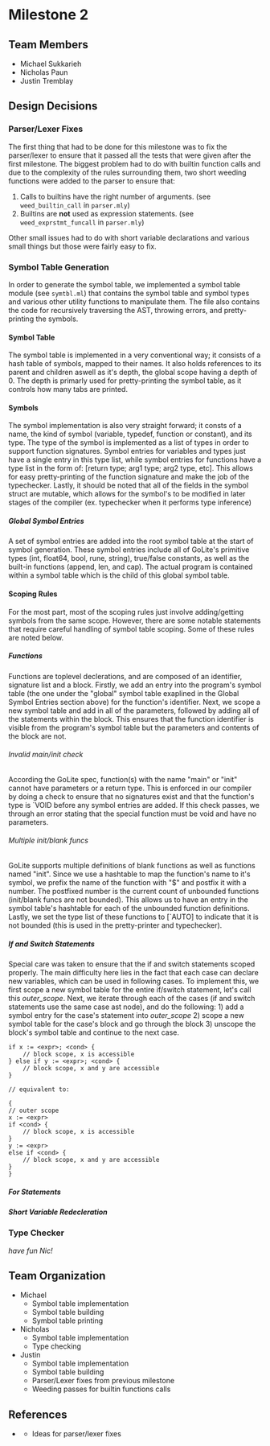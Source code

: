 # Milestone 2

## Team Members

* Michael Sukkarieh
* Nicholas Paun
* Justin Tremblay

## Design Decisions

### Parser/Lexer Fixes

The first thing that had to be done for this milestone was to fix the parser/lexer to ensure that it passed all the tests that were given after the first milestone. The biggest problem had to do with builtin function calls and due to the complexity of the rules surrounding them, two short weeding functions were added to the parser to ensure that:

1. Calls to builtins have the right number of arguments. (see `weed_builtin_call` in `parser.mly`)
2. Builtins are **not** used as expression statements. (see `weed_exprstmt_funcall` in `parser.mly`)

Other small issues had to do with short variable declarations and various small things but those were fairly easy to fix.

### Symbol Table Generation

In order to generate the symbol table, we implemented a symbol table module (see `symtbl.ml`) that contains the symbol table and symbol types and various other utility functions to manipulate them. The file also contains the code for recursively traversing the AST, throwing errors, and pretty-printing the symbols.

#### Symbol Table

The symbol table is implemented in a very conventional way; it consists of a hash table of symbols, mapped to their names. It also holds references to its parent and children aswell as it's depth, the global scope having a depth of 0. The depth is primarly used for pretty-printing the symbol table, as it controls how many tabs are printed.

#### Symbols

The symbol implementation is also very straight forward; it consts of a name, the kind of symbol (variable, typedef, function or constant), and its type. The type of the symbol is implemented as a list of types in order to support function signatures. Symbol entries for variables and types just have a single entry in this type list, while symbol entries for functions have a type list in the form of: [return type; arg1 type; arg2 type, etc]. This allows for easy pretty-printing of the function signature and make the job of the typechecker. Lastly, it should be noted that all of the fields in the symbol struct are mutable, which allows for the symbol's to be modified in later stages of the compiler (ex. typechecker when it performs type inference)

##### Global Symbol Entries
A set of symbol entries are added into the root symbol table at the start of symbol generation. These symbol entries include all of GoLite's primitive types (int, float64, bool, rune, string), true/false constants, as well as the built-in functions (append, len, and cap). The actual program is contained within a symbol table which is the child of this global symbol table.

#### Scoping Rules
For the most part, most of the scoping rules just involve adding/getting symbols from the same scope. However, there are some notable statements that require careful handling of symbol table scoping. Some of these rules are noted below.

##### Functions
Functions are toplevel declerations, and are composed of an identifier, signature list and a block. Firstly, we add an entry into the program's symbol table (the one under the "global" symbol table exaplined in the Global Symbol Entries section above) for the function's identifier. Next, we scope a new symbol table and add in all of the parameters, followed by adding all of the statements within the block. This ensures that the function identifier is visible from the program's symbol table but the parameters and contents of the block are not.
###### Invalid main/init check
According the GoLite spec, function(s) with the name "main" or "init" cannot have parameters or a return type. This is enforced in our compiler by doing a check to ensure that no signatures exist and that the function's type is `VOID before any symbol entries are added. If this check passes, we through an error stating that the special function must be void and have no parameters.
###### Multiple init/blank funcs
GoLite supports multiple definitions of blank functions as well as functions named "init". Since we use a hashtable to map the function's name to it's symbol, we prefix the name of the function with "$" and postfix it with a number. The postfixed number is the current count of unbounded functions (init/blank funcs are not bounded). This allows us to have an entry in the symbol table's hashtable for each of the unbounded function definitions. Lastly, we set the type list of these functions to [`AUTO] to indicate that it is not bounded (this is used in the pretty-printer and typechecker).

##### If and Switch Statements
Special care was taken to ensure that the if and switch statements scoped properly. The main difficulty here lies in the fact that each case can declare new variables, which can be used in following cases. To implement this, we first scope a new symbol table for the entire if/switch statement, let's call this *outer_scope*. Next, we iterate through each of the cases (if and switch statements use the same case ast node), and do the following: 1) add a symbol entry for the case's statement into *outer_scope* 2) scope a new symbol table for the case's block and go through the block 3) unscope the block's symbol table and continue to the next case. 

```
if x := <expr>; <cond> {
    // block scope, x is accessible
} else if y := <expr>; <cond> {
    // block scope, x and y are accessible
}

// equivalent to:

{
// outer scope
x := <expr>
if <cond> {
    // block scope, x is accessible
}
y := <expr>
else if <cond> {
    // block scope, x and y are accessible
}
}
```

##### For Statements
##### Short Variable Redecleration

### Type Checker

*have fun Nic!*

## Team Organization

* Michael
    * Symbol table implementation
    * Symbol table building
    * Symbol table printing
* Nicholas
    * Symbol table implementation
    * Type checking
* Justin
    * Symbol table implementation
    * Symbol table building
    * Parser/Lexer fixes from previous milestone
    * Weeding passes for builtin functions calls
    
## References

* [](https://github.com/ossamaAhmed/GoLite-compiler)
    * Ideas for parser/lexer fixes
